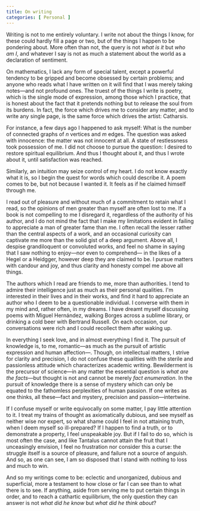 ```yaml
---
title: On writing
categories: [ Personal ]
---
```


Writing is not to me entirely voluntary. I write not about the things I
know, for these could hardly fill a page or two, but of the things I
happen to be pondering about. More often than not, the query is not
*what is it* but *who am I*, and whatever I say is not as much a
statement about the world as a declaration of sentiment.

On mathematics, I lack any form of special talent, except a powerful
tendency to be gripped and become obsessed by certain problems; and
anyone who reads what I have written on it will find that I was merely
taking notes—and not profound ones. The truest of the things I write
is poetry, which is the single mode of expression, among those which I
practice, that is honest about the fact that it pretends nothing but to
release the soul from its burdens. In fact, the force which drives me to
consider any matter, and to write any single page, is the same force
which drives the artist: Catharsis.

For instance, a few days ago I happened to ask myself: What is the
number of connected graphs of $n$ vertices and $m$ edges. The question
was asked with innocence: the matter was not innocent at all. A state of
restlessness took possession of me. I did not choose to pursue the
question: I desired to restore spiritual equilibrium. And thus I thought
about it, and thus I wrote about it, until satisfaction was reached.

Similarly, an intuition may seize control of my heart. I do not know
exactly what it is, so I begin the quest for words which could describe
it. A poem comes to be, but not because I wanted it. It feels as if he
claimed himself through me.

I read out of pleasure and without much of a commitment to retain what I
read, so the opinions of men greater than myself are often lost to me.
If a book is not compelling to me I disregard it, regardless of the
authority of his author, and I do not mind the fact that I make my
limitations evident in failing to appreciate a man of greater fame than
me. I often recall the lesser rather than the central aspects of a work,
and an occasional curiosity can captivate me more than the solid gist of
a deep argument. Above all, I despise grandiloquent or convoluted works,
and feel no shame in saying that I saw nothing to enjoy—nor even to
comprehend— in the likes of a Hegel or a Heidgger, however deep they
are claimed to be. I pursue matters with candour and joy, and thus
clarity and honesty compel me above all things.

The authors which I read are friends to me, more than authorities. I
tend to admire their intelligence just as much as their personal
qualities. I'm interested in their lives and in their works, and find it
hard to appreciate an author who I deem to be a questionable individual.
I converse with them in my mind and, rather often, in my dreams. I have
dreamt myself discussing poems with Miguel Hernández, walking Borges
across a sublime library, or drinking a cold beer with Bertrand Russell.
On each occasion, our conversations were rich and I could recollect them
after waking up.

In everything I seek love, and in almost everything I find it. The
pursuit of knowledge is, to me, romantic—as much as the pursuit of
artistic expression and human affection—. Though, on intellectual
matters, I strive for clarity and precision, I do not confuse these
qualities with the sterile and passionless attitude which characterizes
academic writing. Bewilderment is the precursor of science—in any
matter the essential question is *what are the facts*—but thought is
not and cannot be merely *fact enumeration*. In the pursuit of knowledge
there is a sense of mystery which can only be equated to the fathomless
perplexities of human passion. If one writes as one thinks, all
these—fact and mystery, precision and passion—intertwine.

If I confuse myself or write equivocally on some matter, I pay little
attention to it. I treat my trains of thought as axiomatically dubious,
and see myself as neither wise nor expert, so what shame could I feel in
not attaining truth, when I deem myself so ill-prepared? If I happen to
find a truth, or to demonstrate a property, I feel unspeakable joy. But
if I fail to do so, which is most often the case, and like Tantalus
cannot attain the fruit that I unceasingly envision, I feel no
frustration nor consider this a curse: the struggle itself is a source
of pleasure, and failure not a source of anguish. And so, as one can
see, I am so disposed that I stand with nothing to loss and much to win.

And so my writings come to be: eclectic and unorganized, dubious and
superficial, more a testament to how close or far I can see than to what
there is to see. If anything, aside from serving me to put certain
things in order, and to reach a cathartic equilibrium, the only question
they can answer is not *what did he know* but *what did he think about*?
